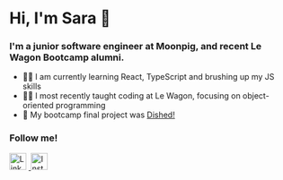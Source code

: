 <h1>Hi, I'm Sara 👋</h1>
<h3>I'm a junior software engineer at Moonpig, and recent Le Wagon Bootcamp alumni. </h3>

<ul>
  <li>👩‍💻 I am currently learning React, TypeScript and brushing up my JS skills</li>
  <li>👩‍🏫 I most recently taught coding at Le Wagon, focusing on object-oriented programming</li>
  <li>🍱 My bootcamp final project was <a href="https://www.dished.site/">Dished!</a></li>
</ul>

<h3>Follow me!</h3>
<a href="https://linkedin.com/in/saraevs" target="_blank">
    <img src="https://cdn3.iconfinder.com/data/icons/social-media-2253/17/Vector-4-1024.png" alt="Linked In" width="30px" style="margin-right:0.3em"/>
</a>
<a href="https://instagram.com/saraevs" target="_blank">
  <img src="https://cdn4.iconfinder.com/data/icons/social-media-2146/512/25_social-1024.png" alt="Instagram" width="30px"
  style="margin-right:0.3em"/>
</a>
